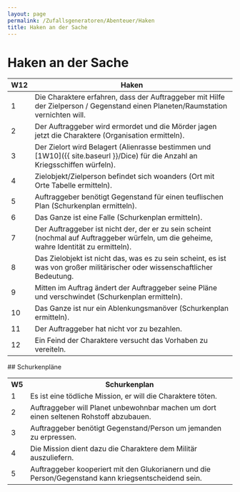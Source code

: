 ```yaml
---
layout: page
permalink: /Zufallsgeneratoren/Abenteuer/Haken
title: Haken an der Sache
---
```


# Haken an der Sache

<table>
<thead>
<tr><th>W12</th><th>Haken</th></tr>
</thead>
<tbody>
<tr><td>1</td><td>Die Charaktere erfahren, dass der Auftraggeber mit Hilfe der Zielperson / Gegenstand einen Planeten/Raumstation vernichten will.</td></tr>
<tr><td>2</td><td>Der Auftraggeber wird ermordet und die Mörder jagen jetzt die Charaktere (Organisation ermitteln).</td></tr>
<tr><td>3</td><td>Der Zielort wird Belagert (Alienrasse bestimmen und [1W10]({{ site.baseurl }}/Dice) für die Anzahl an Kriegsschiffen würfeln).</td></tr>
<tr><td>4</td><td>Zielobjekt/Zielperson befindet sich woanders (Ort mit Orte Tabelle ermitteln).</td></tr>
<tr><td>5</td><td>Auftraggeber benötigt Gegenstand für einen teuflischen Plan (Schurkenplan ermitteln).</td></tr>
<tr><td>6</td><td>Das Ganze ist eine Falle (Schurkenplan ermitteln).</td></tr>
<tr><td>7</td><td>Der Auftraggeber ist nicht der, der er zu sein scheint (nochmal auf Auftraggeber würfeln, um die geheime, wahre Identität zu ermitteln).</td></tr>
<tr><td>8</td><td>Das Zielobjekt ist nicht das, was es zu sein scheint, es ist was von großer militärischer oder wissenschaftlicher Bedeutung.</td></tr>
<tr><td>9</td><td>Mitten im Auftrag ändert der Auftraggeber seine Pläne und verschwindet (Schurkenplan ermitteln).</td></tr>
<tr><td>10</td><td>Das Ganze ist nur ein Ablenkungsmanöver (Schurkenplan ermitteln).</td></tr>
<tr><td>11</td><td>Der Auftraggeber hat nicht vor zu bezahlen.</td></tr>
<tr><td>12</td><td>Ein Feind der Charaktere versucht das Vorhaben zu vereiteln.</td></tr>
</tbody>
</table>
## Schurkenpläne

<table>
<tbody>
<tr><th>W5</th><th>Schurkenplan</th></tr>
<tr><td>1</td><td>Es ist eine tödliche Mission, er will die Charaktere töten.</td></tr>
<tr><td>2</td><td>Auftraggeber will Planet unbewohnbar machen um dort einen seltenen Rohstoff abzubauen.</td></tr>
<tr><td>3</td><td>Auftraggeber benötigt Gegenstand/Person um jemanden zu erpressen.</td></tr>
<tr><td>4</td><td>Die Mission dient dazu die Charaktere dem Militär auszuliefern.</td></tr>
<tr><td>5</td><td>Auftraggeber kooperiert mit den Glukorianern und die Person/Gegenstand kann kriegsentscheidend sein.</td></tr>
</tbody>
</table>
